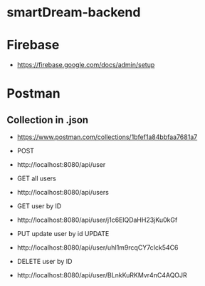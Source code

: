 # smartDream-backend

# Firebase 
- https://firebase.google.com/docs/admin/setup

# Postman
## Collection in .json
- https://www.postman.com/collections/1bfef1a84bbfaa7681a7

+ POST
- http://localhost:8080/api/user

+ GET all users
- http://localhost:8080/api/users

+ GET user by ID
- http://localhost:8080/api/user/j1c6ElQDaHH23jKu0kGf

+ PUT update user by id UPDATE
- http://localhost:8080/api/user/uhI1m9rcqCY7cIck54C6

+ DELETE user by ID
- http://localhost:8080/api/user/BLnkKuRKMvr4nC4AQOJR
